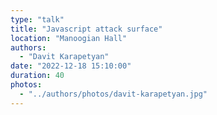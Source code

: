 ```yaml
---
type: "talk"
title: "Javascript attack surface"
location: "Manoogian Hall"
authors:
  - "Davit Karapetyan"
date: "2022-12-18 15:10:00"
duration: 40
photos:
  - "../authors/photos/davit-karapetyan.jpg"
---
```

